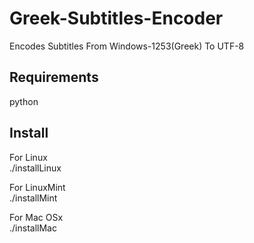 Greek-Subtitles-Encoder
=======================

Encodes Subtitles From Windows-1253(Greek) To UTF-8

Requirements
------------
python

Install
-------
For Linux   
./installLinux   
   
For LinuxMint   
./installMint   
   
For Mac OSx   
./installMac   
